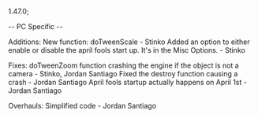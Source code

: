 1.47.0;

-- PC Specific --

Additions:
New function: doTweenScale - Stinko
Added an option to either enable or disable the april fools start up. It's in the Misc Options. - Stinko

Fixes:
doTweenZoom function crashing the engine if the object is not a camera - Stinko, Jordan Santiago
Fixed the destroy function causing a crash - Jordan Santiago
April fools startup actually happens on April 1st - Jordan Santiago

Overhauls:
Simplified code - Jordan Santiago